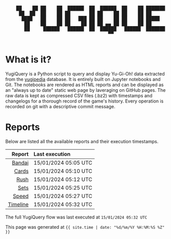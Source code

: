<div align='center'>
    <pre>
    <br>
    ██    ██ ██    ██  ██████  ██  ██████  ██    ██ ███████ ██████  ██    ██ 
     ██  ██  ██    ██ ██       ██ ██    ██ ██    ██ ██      ██   ██  ██  ██  
      ████   ██    ██ ██   ███ ██ ██    ██ ██    ██ █████   ██████    ████   
       ██    ██    ██ ██    ██ ██ ██ ▄▄ ██ ██    ██ ██      ██   ██    ██    
       ██     ██████   ██████  ██  ██████   ██████  ███████ ██   ██    ██    
                                      ▀▀                                     
    </pre>
</div>

# What is it?

YugiQuery is a Python script to query and display Yu-Gi-Oh! data extracted from the [yugipedia](http://yugipedia.com) database. It is entirely built on Jupyter notebooks and Git. The notebooks are rendered as HTML reports and can be displayed as an "always up to date" static web page by laveraging on GitHub pages. The raw data is kept as compressed CSV files (.bz2) with timestamps and changelogs for a thorough record of the game's history. Every operation is recorded on git with a descriptive commit message. 

# Reports

Below are listed all the available reports and their execution timestamps. 

|                    Report | Last execution       |
| -------------------------:|:-------------------- |
| [Bandai](Bandai.html) | 15/01/2024 05:05 UTC |
| [Cards](Cards.html) | 15/01/2024 05:10 UTC |
| [Rush](Rush.html) | 15/01/2024 05:12 UTC |
| [Sets](Sets.html) | 15/01/2024 05:25 UTC |
| [Speed](Speed.html) | 15/01/2024 05:27 UTC |
| [Timeline](Timeline.html) | 15/01/2024 05:32 UTC |


The full YugiQuery flow was last executed at `15/01/2024 05:32 UTC`

This page was generated at `{{ site.time | date: "%d/%m/%Y %H:%M:%S %Z" }}`
